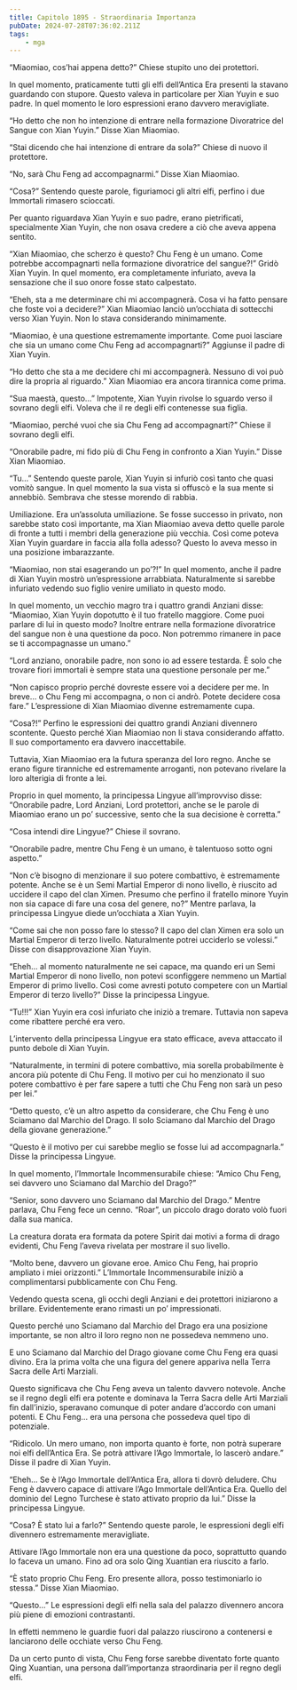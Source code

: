 ```yaml
---
title: Capitolo 1895 - Straordinaria Importanza
pubDate: 2024-07-28T07:36:02.211Z
tags:
    - mga
---
```


“Miaomiao, cos’hai appena detto?” Chiese stupito uno dei protettori.

In quel momento, praticamente tutti gli elfi dell’Antica Era presenti la stavano guardando con stupore. Questo valeva in particolare per Xian Yuyin e suo padre. In quel momento le loro espressioni erano davvero meravigliate.

“Ho detto che non ho intenzione di entrare nella formazione Divoratrice del Sangue con Xian Yuyin.” Disse Xian Miaomiao.

“Stai dicendo che hai intenzione di entrare da sola?” Chiese di nuovo il protettore.

“No, sarà Chu Feng ad accompagnarmi.” Disse Xian Miaomiao.

“Cosa?” Sentendo queste parole, figuriamoci gli altri elfi, perfino i due Immortali rimasero scioccati.

Per quanto riguardava Xian Yuyin e suo padre, erano pietrificati, specialmente Xian Yuyin, che non osava credere a ciò che aveva appena sentito.

“Xian Miaomiao, che scherzo è questo? Chu Feng è un umano. Come potrebbe accompagnarti nella formazione divoratrice del sangue?!” Gridò Xian Yuyin. In quel momento, era completamente infuriato, aveva la sensazione che il suo onore fosse stato calpestato.

“Eheh, sta a me determinare chi mi accompagnerà. Cosa vi ha fatto pensare che foste voi a decidere?” Xian Miaomiao lanciò un’occhiata di sottecchi verso Xian Yuyin. Non lo stava considerando minimamente.

“Miaomiao, è una questione estremamente importante. Come puoi lasciare che sia un umano come Chu Feng ad accompagnarti?” Aggiunse il padre di Xian Yuyin.

“Ho detto che sta a me decidere chi mi accompagnerà. Nessuno di voi può dire la propria al riguardo.” Xian Miaomiao era ancora tirannica come prima.

“Sua maestà, questo…” Impotente, Xian Yuyin rivolse lo sguardo verso il sovrano degli elfi. Voleva che il re degli elfi contenesse sua figlia.

“Miaomiao, perché vuoi che sia Chu Feng ad accompagnarti?” Chiese il sovrano degli elfi.

“Onorabile padre, mi fido più di Chu Feng in confronto a Xian Yuyin.” Disse Xian Miaomiao.

“Tu…” Sentendo queste parole, Xian Yuyin si infuriò così tanto che quasi vomitò sangue. In quel momento la sua vista si offuscò e la sua mente si annebbiò. Sembrava che stesse morendo di rabbia.

Umiliazione. Era un’assoluta umiliazione. Se fosse successo in privato, non sarebbe stato così importante, ma Xian Miaomiao aveva detto quelle parole di fronte a tutti i membri della generazione più vecchia. Così come poteva Xian Yuyin guardare in faccia alla folla adesso? Questo lo aveva messo in una posizione imbarazzante.

“Miaomiao, non stai esagerando un po’?!” In quel momento, anche il padre di Xian Yuyin mostrò un’espressione arrabbiata. Naturalmente si sarebbe infuriato vedendo suo figlio venire umiliato in questo modo.

In quel momento, un vecchio magro tra i quattro grandi Anziani disse: “Miaomiao, Xian Yuyin dopotutto è il tuo fratello maggiore. Come puoi parlare di lui in questo modo? Inoltre entrare nella formazione divoratrice del sangue non è una questione da poco. Non potremmo rimanere in pace se ti accompagnasse un umano.”

“Lord anziano, onorabile padre, non sono io ad essere testarda. È solo che trovare fiori immortali è sempre stata una questione personale per me.”

“Non capisco proprio perché dovreste essere voi a decidere per me. In breve… o Chu Feng mi accompagna, o non ci andrò. Potete decidere cosa fare.” L’espressione di Xian Miaomiao divenne estremamente cupa.

“Cosa?!” Perfino le espressioni dei quattro grandi Anziani divennero scontente. Questo perché Xian Miaomiao non li stava considerando affatto. Il suo comportamento era davvero inaccettabile.

Tuttavia, Xian Miaomiao era la futura speranza del loro regno. Anche se erano figure tiranniche ed estremamente arroganti, non potevano rivelare la loro alterigia di fronte a lei.

Proprio in quel momento, la principessa Lingyue all’improvviso disse: “Onorabile padre, Lord Anziani, Lord protettori, anche se le parole di Miaomiao erano un po’ successive, sento che la sua decisione è corretta.”

“Cosa intendi dire Lingyue?” Chiese il sovrano.

“Onorabile padre, mentre Chu Feng è un umano, è talentuoso sotto ogni aspetto.”

“Non c’è bisogno di menzionare il suo potere combattivo, è estremamente potente. Anche se è un Semi Martial Emperor di nono livello, è riuscito ad uccidere il capo del clan Ximen. Presumo che perfino il fratello minore Yuyin non sia capace di fare una cosa del genere, no?” Mentre parlava, la principessa Lingyue diede un’occhiata a Xian Yuyin.

“Come sai che non posso fare lo stesso? Il capo del clan Ximen era solo un Martial Emperor di terzo livello. Naturalmente potrei ucciderlo se volessi.” Disse con disapprovazione Xian Yuyin.

“Eheh… al momento naturalmente ne sei capace, ma quando eri un Semi Martial Emperor di nono livello, non potevi sconfiggere nemmeno un Martial Emperor di primo livello. Così come avresti potuto competere con un Martial Emperor di terzo livello?” Disse la principessa Lingyue.

“Tu!!!” Xian Yuyin era così infuriato che iniziò a tremare. Tuttavia non sapeva come ribattere perché era vero.

L’intervento della principessa Lingyue era stato efficace, aveva attaccato il punto debole di Xian Yuyin.

“Naturalmente, in termini di potere combattivo, mia sorella probabilmente è ancora più potente di Chu Feng. Il motivo per cui ho menzionato il suo potere combattivo è per fare sapere a tutti che Chu Feng non sarà un peso per lei.”

“Detto questo, c’è un altro aspetto da considerare, che Chu Feng è uno Sciamano dal Marchio del Drago. Il solo Sciamano dal Marchio del Drago della giovane generazione.”

“Questo è il motivo per cui sarebbe meglio se fosse lui ad accompagnarla.” Disse la principessa Lingyue.

In quel momento, l’Immortale Incommensurabile chiese: “Amico Chu Feng, sei davvero uno Sciamano dal Marchio del Drago?”

“Senior, sono davvero uno Sciamano dal Marchio del Drago.” Mentre parlava, Chu Feng fece un cenno. “Roar”, un piccolo drago dorato volò fuori dalla sua manica.

La creatura dorata era formata da potere Spirit dai motivi a forma di drago evidenti, Chu Feng l’aveva rivelata per mostrare il suo livello.

“Molto bene, davvero un giovane eroe. Amico Chu Feng, hai proprio ampliato i miei orizzonti.” L’Immortale Incommensurabile iniziò a complimentarsi pubblicamente con Chu Feng.

Vedendo questa scena, gli occhi degli Anziani e dei protettori iniziarono a brillare. Evidentemente erano rimasti un po’ impressionati.

Questo perché uno Sciamano dal Marchio del Drago era una posizione importante, se non altro il loro regno non ne possedeva nemmeno uno.

E uno Sciamano dal Marchio del Drago giovane come Chu Feng era quasi divino. Era la prima volta che una figura del genere appariva nella Terra Sacra delle Arti Marziali.

Questo significava che Chu Feng aveva un talento davvero notevole. Anche se il regno degli elfi era potente e dominava la Terra Sacra delle Arti Marziali fin dall’inizio, speravano comunque di poter andare d’accordo con umani potenti. E Chu Feng… era una persona che possedeva quel tipo di potenziale.

“Ridicolo. Un mero umano, non importa quanto è forte, non potrà superare noi elfi dell’Antica Era. Se potrà attivare l’Ago Immortale, lo lascerò andare.” Disse il padre di Xian Yuyin.

“Eheh… Se è l’Ago Immortale dell’Antica Era, allora ti dovrò deludere. Chu Feng è davvero capace di attivare l’Ago Immortale dell’Antica Era. Quello del dominio del Legno Turchese è stato attivato proprio da lui.” Disse la principessa Lingyue.

“Cosa? È stato lui a farlo?” Sentendo queste parole, le espressioni degli elfi divennero estremamente meravigliate.

Attivare l’Ago Immortale non era una questione da poco, soprattutto quando lo faceva un umano. Fino ad ora solo Qing Xuantian era riuscito a farlo.

“È stato proprio Chu Feng. Ero presente allora, posso testimoniarlo io stessa.” Disse Xian Miaomiao.

“Questo…” Le espressioni degli elfi nella sala del palazzo divennero ancora più piene di emozioni contrastanti.

In effetti nemmeno le guardie fuori dal palazzo riuscirono a contenersi e lanciarono delle occhiate verso Chu Feng.

Da un certo punto di vista, Chu Feng forse sarebbe diventato forte quanto Qing Xuantian, una persona dall’importanza straordinaria per il regno degli elfi.



